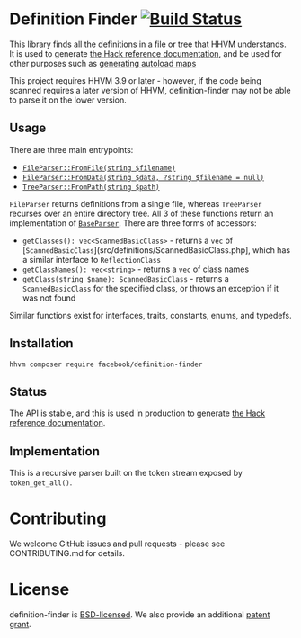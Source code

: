 Definition Finder [![Build Status](https://travis-ci.org/hhvm/definition-finder.svg?branch=master)](https://travis-ci.org/hhvm/definition-finder)
==================

This library finds all the definitions in a file or tree that HHVM understands. It is used to generate [the Hack reference documentation](http://docs.hhvm.com/hack/reference/), and be used for other purposes such as [generating autoload maps](https://github.com/hhvm/hhvm-autoload/)

This project requires HHVM 3.9 or later - however, if the code being scanned requires
a later version of HHVM, definition-finder may not be able to parse it on the lower
version.

Usage
-----

There are three main entrypoints:

 - [`FileParser::FromFile(string $filename)`](src/FileParser.php)
 - [`FileParser::FromData(string $data, ?string $filename = null)`](src/FileParser.php)
 - [`TreeParser::FromPath(string $path)`](src/TreeParser.php)

`FileParser` returns definitions from a single file, whereas `TreeParser` recurses over an entire directory tree. All 3 of these functions return an implementation of [`BaseParser`](src/BaseParser.php). There are three forms of accessors:

 - `getClasses(): vec<ScannedBasicClass>` - returns a `vec` of [`ScannedBasicClass`](src/definitions/ScannedBasicClass.php], which has a similar interface to `ReflectionClass`
 - `getClassNames(): vec<string>` - returns a `vec` of class names
 - `getClass(string $name): ScannedBasicClass` - returns a `ScannedBasicClass` for the specified class, or throws an exception if it was not found

Similar functions exist for interfaces, traits, constants, enums, and typedefs.

Installation
------------

```
hhvm composer require facebook/definition-finder
```

Status
------

The API is stable, and this is used in production to generate [the Hack reference documentation](http://docs.hhvm.com/hack/reference/).

Implementation
--------------

This is a recursive parser built on the token stream exposed by `token_get_all()`.

Contributing
============

We welcome GitHub issues and pull requests - please see CONTRIBUTING.md for details.

License
=======

definition-finder is [BSD-licensed](LICENSE). We also provide an additional [patent grant](PATENTS).

